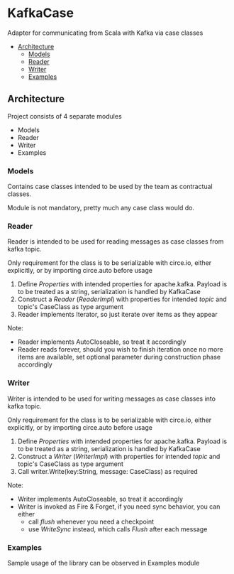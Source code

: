 # KafkaCase
Adapter for communicating from Scala with Kafka via case classes

<!-- toc -->
- [Architecture](#architecture)
    - [Models](#models)
    - [Reader](#reader)
    - [Writer](#writer)
    - [Examples](#examples)
<!-- tocstop -->

## Architecture

Project consists of 4 separate modules
 - Models
 - Reader
 - Writer
 - Examples

### Models
Contains case classes intended to be used by the team as contractual classes.

Module is not mandatory, pretty much any case class would do.

### Reader
Reader is intended to be used for reading messages as case classes from kafka topic.

Only requirement for the class is to be serializable with circe.io, either explicitly, or by importing circe.auto before usage

1. Define *Properties* with intended properties for apache.kafka. Payload is to be treated as a string, serialization is handled by KafkaCase
2. Construct a *Reader* (*ReaderImpl*) with properties for intended *topic* and topic's CaseClass as type argument
3. Reader implements Iterator, so just iterate over items as they appear

Note:
 - Reader implements AutoCloseable, so treat it accordingly
 - Reader reads forever, should you wish to finish iteration once no more items are available, set optional parameter during construction phase accordingly

### Writer
Writer is intended to be used for writing messages as case classes into kafka topic.

Only requirement for the class is to be serializable with circe.io, either explicitly, or by importing circe.auto before usage

1. Define *Properties* with intended properties for apache.kafka. Payload is to be treated as a string, serialization is handled by KafkaCase
2. Construct a *Writer* (*WriterImpl*) with properties for intended *topic* and topic's CaseClass as type argument
3. Call writer.Write(key:String, message: CaseClass) as required

Note:
- Writer implements AutoCloseable, so treat it accordingly
- Writer is invoked as Fire & Forget, if you need sync behavior, you can either
  - call *flush* whenever you need a checkpoint
  - use *WriteSync* instead, which calls *Flush* after each message

### Examples
Sample usage of the library can be observed in Examples module